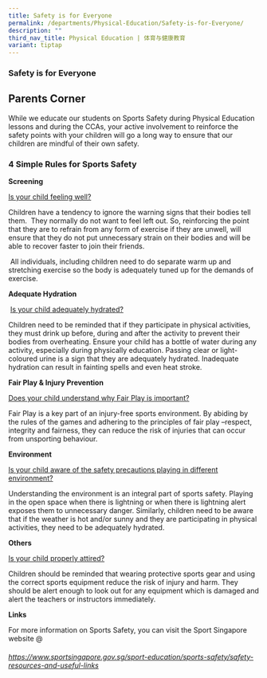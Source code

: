 ```yaml
---
title: Safety is for Everyone
permalink: /departments/Physical-Education/Safety-is-for-Everyone/
description: ""
third_nav_title: Physical Education | 体育与健康教育
variant: tiptap
---
```

<h3>Safety is for Everyone</h3>
<h2>Parents Corner</h2>
<p>While we educate our students on Sports Safety during Physical Education
lessons and during the CCAs, your active involvement to reinforce the safety
points with your children will go a long way to ensure that our children
are mindful of their own safety.</p>
<h3><strong>4 Simple Rules for Sports Safety</strong></h3>
<p><strong>Screening</strong>
</p>
<p><u>Is your child feeling well?</u>
</p>
<p>Children have a tendency to ignore the warning signs that their bodies
tell them.&nbsp; They normally do not want to feel left out. So, reinforcing
the point that they are to refrain from any form of exercise if they are
unwell, will ensure that they do not put unnecessary strain on their bodies
and will be able to recover faster to join their friends.</p>
<p>&nbsp;All individuals, including children need to do separate warm up
and stretching exercise so the body is adequately tuned up for the demands
of exercise.</p>
<p><strong>Adequate Hydration</strong>
</p>
<p>&nbsp;<u>Is your child adequately hydrated?</u>
</p>
<p>Children need to be reminded that if they participate in physical activities,
they must drink up before, during and after the activity to prevent their
bodies from overheating. Ensure your child has a bottle of water during
any activity, especially during physically education. Passing clear or
light-coloured urine is a sign that they are adequately hydrated. Inadequate
hydration can result in fainting spells and even heat stroke.</p>
<p><strong>Fair Play &amp; Injury Prevention</strong>
</p>
<p><u>Does your child understand why Fair Play is important?</u>
</p>
<p>Fair Play is a key part of an injury-free sports environment. By abiding
by the rules of the games and adhering to the principles of fair play –respect,
integrity and fairness, they can reduce the risk of injuries that can occur
from unsporting behaviour.</p>
<p><strong>Environment</strong>
</p>
<p><u>Is your child aware of the safety precautions playing in different environment?</u>
</p>
<p>Understanding the environment is an integral part of sports safety. Playing
in the open space when there is lightning or when there is lightning alert
exposes them to unnecessary danger. Similarly, children need to be aware
that if the weather is hot and/or sunny and they are participating in physical
activities, they need to be adequately hydrated.</p>
<p><strong>Others</strong>
</p>
<p><u>Is your child properly attired?</u>
</p>
<p>Children should be reminded that wearing protective sports gear and using
the correct sports equipment reduce the risk of injury and harm. They should
be alert enough to look out for any equipment which is damaged and alert
the teachers or instructors immediately.</p>
<p><strong>Links</strong>
</p>
<p>For more information on Sports Safety, you can visit the Sport Singapore
website @</p>
<h6><a href="https://www.sportsingapore.gov.sg/sport-education/sports-safety/safety-resources-and-useful-links" rel="noopener noreferrer nofollow" target="_blank">https://www.sportsingapore.gov.sg/sport-education/sports-safety/safety-resources-and-useful-links</a></h6>
<p></p>